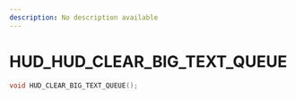 ```yaml
---
description: No description available 
---
```


# HUD\_HUD_CLEAR_BIG_TEXT_QUEUE

```cpp
void HUD_CLEAR_BIG_TEXT_QUEUE();
```